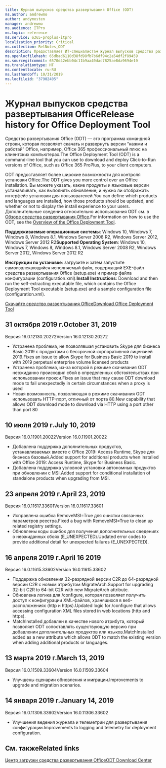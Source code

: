 ```yaml
---
title: Журнал выпусков средства развертывания Office (ODT)
ms.author: andrewmo
author: andymosten
manager: andrewmo
ms.audience: ITPro
ms.topic: reference
ms.service: o365-proplus-itpro
localization_priority: Critical
ms.collection: RelNotes_ODT
description: Предоставляет ИТ-специалистам журнал выпусков средства развертывания Office (ODT)
ms.openlocfilehash: 65dbad6110d38fd98fb7b6df94c2a54df2f89459
ms.sourcegitcommit: 6570d42ebb04c11b9aa40dac7825ae8da9694e10
ms.translationtype: HT
ms.contentlocale: ru-RU
ms.lasthandoff: 10/31/2019
ms.locfileid: "37902405"
---
```

# <a name="release-history-for-office-deployment-tool"></a><span data-ttu-id="f2233-103">Журнал выпусков средства развертывания Office</span><span class="sxs-lookup"><span data-stu-id="f2233-103">Release history for Office Deployment Tool</span></span>

<span data-ttu-id="f2233-104">Средство развертывания Office (ODT) — это программа командной строки, которая позволяет скачать и развернуть версии “нажми и работай” Office, например, Office 365 профессиональный плюс на клиентских компьютерах.</span><span class="sxs-lookup"><span data-stu-id="f2233-104">The Office Deployment Tool (ODT) is a command-line tool that you can use to download and deploy Click-to-Run versions of Office, such as Office 365 ProPlus, to your client computers.</span></span> 


<span data-ttu-id="f2233-105">ODT предоставляет более широкие возможности для контроля установки Office.</span><span class="sxs-lookup"><span data-stu-id="f2233-105">The ODT gives you more control over an Office installation.</span></span> <span data-ttu-id="f2233-106">Вы можете указать, какие продукты и языковые версии устанавливать, как выполнять обновление, и нужно ли отображать интерфейс установки для пользователей.</span><span class="sxs-lookup"><span data-stu-id="f2233-106">You can define which products and languages are installed, how those products should be updated, and whether or not to display the install experience to your users.</span></span> <span data-ttu-id="f2233-107">Дополнительные сведения относительно использования ODT см. в [Обзоре средства развертывания Office](https://docs.microsoft.com/ru-RU/deployoffice/overview-of-the-office-2016-deployment-tool).</span><span class="sxs-lookup"><span data-stu-id="f2233-107">For information on how to use the ODT, see the [Overview of the Office Deployment Tool](https://docs.microsoft.com/ru-RU/deployoffice/overview-of-the-office-2016-deployment-tool).</span></span>

 <span data-ttu-id="f2233-108">**Поддерживаемые операционные системы**: Windows 10, Windows 7, Windows 8, Windows 8.1, Windows Server 2008 R2, Windows Server 2012, Windows Server 2012 R2</span><span class="sxs-lookup"><span data-stu-id="f2233-108">**Supported Operating System**: Windows 10, Windows 7, Windows 8, Windows 8.1, Windows Server 2008 R2, Windows Server 2012, Windows Server 2012 R2</span></span> 
 
 <span data-ttu-id="f2233-109">**Инструкции по установке**: загрузите и затем запустите самоизвлекающийся исполняемый файл, содержащий EXE-файл средства развертывания Office (setup.exe) и пример файла конфигурации (configuration.xml).</span><span class="sxs-lookup"><span data-stu-id="f2233-109">**Install Instructions**: Download and then run the self-extracting executable file, which contains the Office Deployment Tool executable (setup.exe) and a sample configuration file (configuration.xml).</span></span> 

[<span data-ttu-id="f2233-110">Скачайте средство развертывания Office</span><span class="sxs-lookup"><span data-stu-id="f2233-110">Download Office Deployment Tool</span></span>](https://www.microsoft.com/en-us/download/confirmation.aspx?id=49117)


## <a name="october-31-2019"></a><span data-ttu-id="f2233-111">31 октября 2019 г.</span><span class="sxs-lookup"><span data-stu-id="f2233-111">October 31, 2019</span></span>

<span data-ttu-id="f2233-112">Версия 16.0.12130.20272</span><span class="sxs-lookup"><span data-stu-id="f2233-112">Version 16.0.12130.20272</span></span>
- <span data-ttu-id="f2233-113">Устранена проблема, не позволявшая установить Skype для бизнеса Basic 2019 с продуктами с бессрочной корпоративной лицензией 2019.</span><span class="sxs-lookup"><span data-stu-id="f2233-113">Fixes an issue to allow Skype for Business Basic 2019 to install with 2019 perpetual enterprise volume licensed products</span></span>
- <span data-ttu-id="f2233-114">Устранена проблема, из-за которой в режиме скачивания ODT неожиданно происходил сбой в определенных обстоятельствах при использовании прокси.</span><span class="sxs-lookup"><span data-stu-id="f2233-114">Fixes an issue that may cause ODT download mode to fail unexpectedly in certain circumstances when a proxy is used</span></span>
- <span data-ttu-id="f2233-115">Новая возможность, позволяющая в режиме скачивания ODT использовать HTTP-порт, отличный от порта 80.</span><span class="sxs-lookup"><span data-stu-id="f2233-115">New capability that allows ODT download mode to download via HTTP using a port other than port 80</span></span>


## <a name="july-10-2019"></a><span data-ttu-id="f2233-116">10 июля 2019 г.</span><span class="sxs-lookup"><span data-stu-id="f2233-116">July 10, 2019</span></span>

<span data-ttu-id="f2233-117">Версия 16.0.11901.20022</span><span class="sxs-lookup"><span data-stu-id="f2233-117">Version 16.0.11901.20022</span></span>
- <span data-ttu-id="f2233-118">Добавлена поддержка дополнительных продуктов, устанавливаемых вместе с Office 2019: Access Runtime, Skype для бизнеса базовый.</span><span class="sxs-lookup"><span data-stu-id="f2233-118">Added support for additional products when installed with Office 2019: Access Runtime, Skype for Business Basic.</span></span>
- <span data-ttu-id="f2233-119">Добавлена поддержка условной установки автономных продуктов при обновлении с MSI.</span><span class="sxs-lookup"><span data-stu-id="f2233-119">Added support for conditional installation of standalone products when upgrading from MSI.</span></span>

## <a name="april-23-2019"></a><span data-ttu-id="f2233-120">23 апреля 2019 г.</span><span class="sxs-lookup"><span data-stu-id="f2233-120">April 23, 2019</span></span>

<span data-ttu-id="f2233-121">Версия 16.0.11617.33601</span><span class="sxs-lookup"><span data-stu-id="f2233-121">Version 16.0.11617.33601</span></span>
- <span data-ttu-id="f2233-122">Исправлена ошибка RemoveMSI=True для очистки связанных параметров реестра.</span><span class="sxs-lookup"><span data-stu-id="f2233-122">Fixed a bug with RemoveMSI=True to clean up related registry settings.</span></span>
- <span data-ttu-id="f2233-123">Обновлены коды ошибок для получения дополнительных сведениях о неожиданных сбоях (E_UNEXPECTED).</span><span class="sxs-lookup"><span data-stu-id="f2233-123">Updated error codes to provide additional detail for unexpected failures (E_UNEXPECTED).</span></span>

## <a name="april-16-2019"></a><span data-ttu-id="f2233-124">16 апреля 2019 г.</span><span class="sxs-lookup"><span data-stu-id="f2233-124">April 16 2019</span></span>

<span data-ttu-id="f2233-125">Версия 16.0.11615.33602</span><span class="sxs-lookup"><span data-stu-id="f2233-125">Version 16.0.11615.33602</span></span>
- <span data-ttu-id="f2233-126">Поддержка обновления 32-разрядной версии C2R до 64-разрядной версии C2R с новым атрибутом MigrateArch.</span><span class="sxs-lookup"><span data-stu-id="f2233-126">Support for upgrading 32-bit C2R to 64-bit C2R with new MigrateArch attribute.</span></span>
- <span data-ttu-id="f2233-127">Обновлена логика для /configure, которая позволяет получить доступ к конфигурации XML-файлов, хранящихся в веб-расположениях (http и https).</span><span class="sxs-lookup"><span data-stu-id="f2233-127">Updated logic for /configure that allows accessing configuration XML files stored in web locations (http and https).</span></span>
- <span data-ttu-id="f2233-128">MatchInstalled добавлен в качестве нового атрибута, который позволяет ODT сопоставлять существующую версию при добавлении дополнительных продуктов или языков.</span><span class="sxs-lookup"><span data-stu-id="f2233-128">MatchInstalled added as a new attribute which allows ODT to match the existing version when adding additional products or languages.</span></span>

## <a name="march-13-2019"></a><span data-ttu-id="f2233-129">13 марта 2019 г.</span><span class="sxs-lookup"><span data-stu-id="f2233-129">March 13, 2019</span></span>

<span data-ttu-id="f2233-130">Версия 16.0.11509.33604</span><span class="sxs-lookup"><span data-stu-id="f2233-130">Version 16.0.11509.33604</span></span>
- <span data-ttu-id="f2233-131">Улучшены сценарии обновления и миграции.</span><span class="sxs-lookup"><span data-stu-id="f2233-131">Improvements to upgrade and migration scenarios.</span></span>

## <a name="january-14-2019"></a><span data-ttu-id="f2233-132">14 января 2019 г.</span><span class="sxs-lookup"><span data-stu-id="f2233-132">January 14, 2019</span></span>

<span data-ttu-id="f2233-133">Версия 16.0.11306.33602</span><span class="sxs-lookup"><span data-stu-id="f2233-133">Version 16.0.11306.33602</span></span>
- <span data-ttu-id="f2233-134">Улучшения ведения журнала и телеметрии для развертывания конфигурации.</span><span class="sxs-lookup"><span data-stu-id="f2233-134">Improvements to logging and telemetry for deployment configuration.</span></span>


## <a name="related-links"></a><span data-ttu-id="f2233-135">См. также</span><span class="sxs-lookup"><span data-stu-id="f2233-135">Related links</span></span>

[<span data-ttu-id="f2233-136">Центр загрузки средства развертывания Office</span><span class="sxs-lookup"><span data-stu-id="f2233-136">ODT Download Center</span></span>](https://www.microsoft.com/en-us/download/details.aspx?id=49117)
